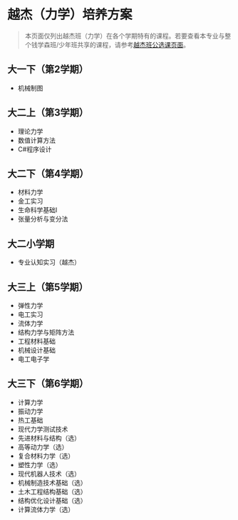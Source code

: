 # 越杰（力学）培养方案
> 本页面仅列出越杰班（力学）在各个学期特有的课程。若要查看本专业与整个钱学森班/少年班共享的课程，请参考[越杰班公选课页面](/program/yuejie)。

## 大一下（第2学期）
- 机械制图

## 大二上（第3学期）
- 理论力学
- 数值计算方法
- C#程序设计

## 大二下（第4学期）
- 材料力学
- 金工实习
- 生命科学基础I
- 张量分析与变分法

## 大二小学期
- 专业认知实习（越杰）

## 大三上（第5学期）
- 弹性力学
- 电工实习
- 流体力学
- 结构力学与矩阵方法
- 工程材料基础
- 机械设计基础
- 电工电子学

## 大三下（第6学期）
- 计算力学
- 振动力学
- 热工基础
- 现代力学测试技术
- 先进材料与结构（选）
- 高等动力学（选）
- 复合材料力学（选）
- 塑性力学（选）
- 现代机器人技术（选）
- 机械制造技术基础（选）
- 土木工程结构基础（选）
- 结构优化设计基础（选）
- 计算流体力学（选）

